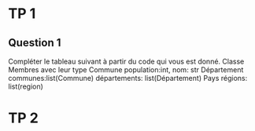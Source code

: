 # TP 1

## Question 1

Compléter le tableau suivant à partir du code qui vous est donné.
Classe Membres avec leur type
Commune population:int, nom: str
Département communes:list(Commune)
départements: list(Département)
Pays régions: list(region)

# TP 2